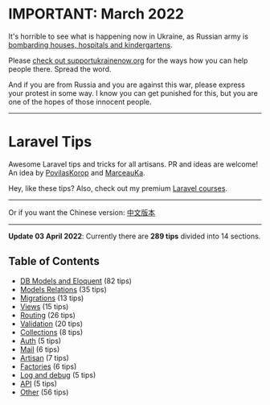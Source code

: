 # IMPORTANT: March 2022

It's horrible to see what is happening now in Ukraine, as Russian army is [bombarding houses, hospitals and kindergartens](https://twitter.com/DavidCornDC/status/1501620037785997316). 

Please [check out supportukrainenow.org](https://supportukrainenow.org/) for the ways how you can help people there. Spread the word.

And if you are from Russia and you are against this war, please express your protest in some way. I know you can get punished for this, but you are one of the hopes of those innocent people.

---

# Laravel Tips

Awesome Laravel tips and tricks for all artisans. PR and ideas are welcome!  
An idea by [PovilasKorop](https://github.com/PovilasKorop) and [MarceauKa](https://github.com/MarceauKa).

Hey, like these tips? Also, check out my premium [Laravel courses](https://laraveldaily.teachable.com/).

---

Or if you want the Chinese version:
[中文版本](https://github.com/Lysice/laravel-tips-chinese/blob/master/README-zh.md)

---

__Update 03 April 2022__: Currently there are __289 tips__ divided into 14 sections.

## Table of Contents

- [DB Models and Eloquent](DB_Models_and_Eloquent.md) (82 tips)
- [Models Relations](Models_Relations.md) (35 tips)
- [Migrations](Migrations.md) (13 tips)
- [Views](Views.md) (15 tips)
- [Routing](Routing.md) (26 tips)
- [Validation](Validation.md) (20 tips)
- [Collections](Collections.md) (8 tips)
- [Auth](Auth.md) (5 tips)
- [Mail](Mail.md) (6 tips)
- [Artisan](Artisan.md) (7 tips)
- [Factories](Factories.md) (6 tips)
- [Log and debug](Log_and_Debug.md) (5 tips)
- [API](Api.md) (5 tips)
- [Other](Other.md) (56 tips)
